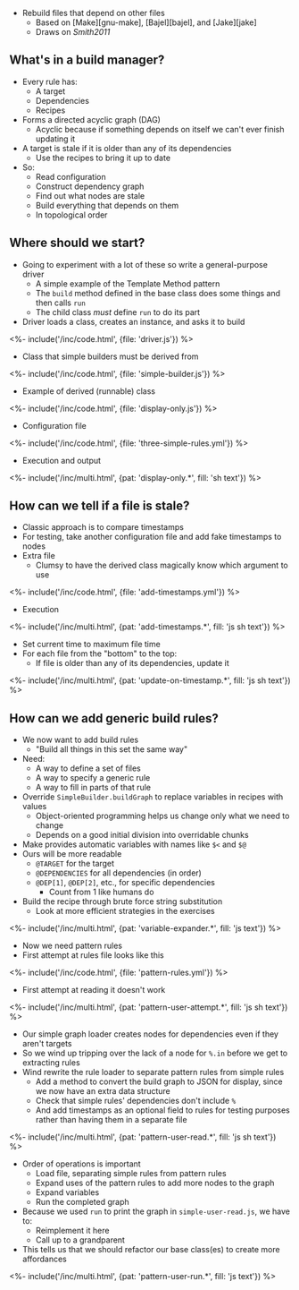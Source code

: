 ---
---

-   Rebuild files that depend on other files
    -   Based on [Make][gnu-make], [Bajel][bajel], and [Jake][jake]
    -   Draws on <cite>Smith2011</cite>

## What's in a build manager?

-   Every rule has:
    -   A <g key="build_target">target</g>
    -   <g key="dependency">Dependencies</g>
    -   <g key="build_recipe">Recipes</g>
-   Forms a <g key="dag">directed acyclic graph</g> (DAG)
    -   Acyclic because if something depends on itself we can't ever finish updating it
-   A target is <g key="build_stale">stale</g> if it is older than any of its dependencies
    -   Use the recipes to bring it up to date
-   So:
    -   Read configuration
    -   Construct dependency graph
    -   Find out what nodes are stale
    -   Build everything that depends on them
    -   In <g key="topological_order">topological order</g>

## Where should we start?

-   Going to experiment with a lot of these so write a general-purpose driver
    -   A simple example of the <g key="template_method_pattern">Template Method</g> pattern
    -   The `build` method defined in the base class does some things and then calls `run`
    -   The child class *must* define `run` to do its part
-   Driver loads a class, creates an instance, and asks it to build

<%- include('/inc/code.html', {file: 'driver.js'}) %>

-   Class that simple builders must be derived from

<%- include('/inc/code.html', {file: 'simple-builder.js'}) %>

-   Example of derived (runnable) class

<%- include('/inc/code.html', {file: 'display-only.js'}) %>

-   Configuration file

<%- include('/inc/code.html', {file: 'three-simple-rules.yml'}) %>

-   Execution and output

<%- include('/inc/multi.html', {pat: 'display-only.*', fill: 'sh text'}) %>

## How can we tell if a file is stale?

-   Classic approach is to compare timestamps
-   For testing, take another configuration file and add fake timestamps to nodes
-   Extra file
    -   Clumsy to have the derived class magically know which argument to use

<%- include('/inc/code.html', {file: 'add-timestamps.yml'}) %>

-   Execution

<%- include('/inc/multi.html', {pat: 'add-timestamps.*', fill: 'js sh text'}) %>

-   Set current time to maximum file time
-   For each file from the "bottom" to the top:
    -   If file is older than any of its dependencies, update it

<%- include('/inc/multi.html', {pat: 'update-on-timestamp.*', fill: 'js sh text'}) %>

## How can we add generic build rules?

-   We now want to add <g key="build_rule">build rules</g>
    -   "Build all things in this set the same way"
-   Need:
    -   A way to define a set of files
    -   A way to specify a generic rule
    -   A way to fill in parts of that rule
-   Override `SimpleBuilder.buildGraph` to replace variables in recipes with values
    -   Object-oriented programming helps us change only what we need to change
    -   Depends on a good initial division into overridable chunks
-   Make provides <g key="automatic_variable">automatic variables</g> with names like `$<` and `$@`
-   Ours will be more readable
    -   `@TARGET` for the target
    -   `@DEPENDENCIES` for all dependencies (in order)
    -   `@DEP[1]`, `@DEP[2]`, etc., for specific dependencies
        -   Count from 1 like humans do
-   Build the recipe through brute force string substitution
    -   Look at more efficient strategies in the exercises

<%- include('/inc/multi.html', {pat: 'variable-expander.*', fill: 'js text'}) %>

-   Now we need <g key="pattern_rule">pattern rules</g>
-   First attempt at rules file looks like this

<%- include('/inc/code.html', {file: 'pattern-rules.yml'}) %>

-   First attempt at reading it doesn't work

<%- include('/inc/multi.html', {pat: 'pattern-user-attempt.*', fill: 'js sh text'}) %>

-   Our simple graph loader creates nodes for dependencies even if they aren't targets
-   So we wind up tripping over the lack of a node for `%.in` before we get to extracting rules
-   Wind rewrite the rule loader to separate pattern rules from simple rules
    -   Add a method to convert the build graph to JSON for display, since we now have an extra data structure
    -   Check that simple rules' dependencies don't include `%`
    -   And add timestamps as an optional field to rules for testing purposes rather than having them in a separate file

<%- include('/inc/multi.html', {pat: 'pattern-user-read.*', fill: 'js sh text'}) %>

-   Order of operations is important
    -   Load file, separating simple rules from pattern rules
    -   Expand uses of the pattern rules to add more nodes to the graph
    -   Expand variables
    -   Run the completed graph
-   Because we used `run` to print the graph in `simple-user-read.js`, we have to:
    -   Reimplement it here
    -   Call up to a grandparent
-   This tells us that we should refactor our base class(es) to create more <g key="affordance">affordances</g>

<%- include('/inc/multi.html', {pat: 'pattern-user-run.*', fill: 'js text'}) %>
